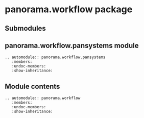 # panorama.workflow package

## Submodules

## panorama.workflow.pansystems module

```{eval-rst}
.. automodule:: panorama.workflow.pansystems
   :members:
   :undoc-members:
   :show-inheritance:
```

## Module contents

```{eval-rst}
.. automodule:: panorama.workflow
   :members:
   :undoc-members:
   :show-inheritance:
```

